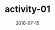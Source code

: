 ---
title: activity-01
articlename: >-
  Individual Versus Team-Based Financial Incentives to Increase Physical Activity: A Randomized, Controlled Trial
date: '2016-07-15'
summary: >-
  Financial incentives rewarded for a combination of individual and team performance were most effective for increasing physical activity.
authors: >-
  Mitesh S. Patel, David A. Asch, Roy Rosin, Dylan S. Small, Scarlett L. Bellamy, Kimberly Eberbach, Karen J. Walters, Nancy Haff, Samantha M. Lee, Lisa Wesby, Karen Hoffer, David Shuttleworth, Devon H. Taylor, Victoria Hilbert, Jingsan Zhu, Lin Yang, Xingmei Wang, Kevin G. Volpp
source: 'https://link.springer.com/article/10.1007/s11606-016-3627-0'
journal: JGIM
---